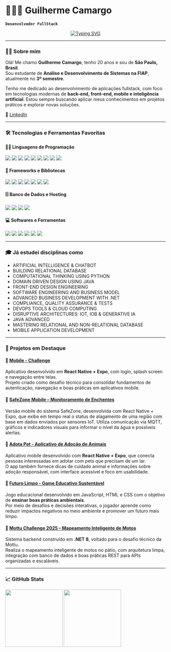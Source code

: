 # 👨🏻‍💻 Guilherme Camargo

**`Desenvolvedor FullStack`**

<p align="center">
  <a href="https://github.com/camargoogui">
    <img src="https://readme-typing-svg.demolab.com?font=Fira+Code&size=22&pause=1000&color=F75C7E&center=true&vCenter=true&width=440&lines=Estudante+de+ADS+na+FIAP;Desenvolvedor+Fullstack" alt="Typing SVG" />
  </a>
</p>

---

### 👨‍💻 Sobre mim

Olá! Me chamo **Guilherme Camargo**, tenho 20 anos e sou de **São Paulo, Brasil**.  
Sou estudante de **Análise e Desenvolvimento de Sistemas na FIAP**, atualmente no **3º semestre**.

Tenho me dedicado ao desenvolvimento de aplicações fullstack, com foco em tecnologias modernas de **back-end, front-end, mobile e inteligência artificial**. Estou sempre buscando aplicar meus conhecimentos em projetos práticos e explorar novas soluções.

🔗 [LinkedIn](https://www.linkedin.com/in/camargoogui/)  

---

### 🛠️ Tecnologias e Ferramentas Favoritas

#### 👨‍💻 Linguagens de Programação

<p>
  <img src="https://custom-icon-badges.demolab.com/badge/C%23-68217A.svg?logo=cs2&logoColor=white" />
  <img src="https://img.shields.io/badge/HTML-E34F26.svg?logo=html5&logoColor=white" />
  <img src="https://img.shields.io/badge/CSS-1572B6.svg?logo=css3&logoColor=white" />
  <img src="https://img.shields.io/badge/Java-007396.svg?logo=java&logoColor=white" />
  <img src="https://img.shields.io/badge/JavaScript-F7DF1E.svg?logo=javascript&logoColor=black" />
  <img src="https://img.shields.io/badge/TypeScript-007ACC.svg?logo=typescript&logoColor=white" />
  <img src="https://img.shields.io/badge/Node.js-43853D.svg?logo=node.js&logoColor=white" />
  <img src="https://img.shields.io/badge/Python-14354C.svg?logo=python&logoColor=white" />
  <img src="https://custom-icon-badges.demolab.com/badge/SQL-025E8C.svg?logo=database&logoColor=white" />
</p>

#### 🧰 Frameworks e Bibliotecas

<p>
  <img src="https://img.shields.io/badge/React-20232a.svg?logo=react&logoColor=%2361DAFB" />
  <img src="https://img.shields.io/badge/TailwindCSS-38B2AC.svg?logo=tailwindcss&logoColor=white" />
  <img src="https://img.shields.io/badge/Bootstrap-7952B3.svg?logo=bootstrap&logoColor=white" />
  <img src="https://img.shields.io/badge/Express.js-404d59.svg?logo=express&logoColor=white" />
  <img src="https://img.shields.io/badge/ASP.NET-512BD4.svg?logo=.net&logoColor=white" />
  <img src="https://img.shields.io/badge/Expo-000020.svg?logo=expo&logoColor=white" />
  <img src="https://img.shields.io/badge/IBM%20Watson-00A3E0.svg?logo=ibm&logoColor=white" />
</p>

#### 🗄️ Banco de Dados e Hosting

<p>
  <img src="https://img.shields.io/badge/MongoDB-4ea94b.svg?logo=mongodb&logoColor=white" />
  <img src="https://img.shields.io/badge/Oracle-F00000.svg?logo=oracle&logoColor=white" />
  <img src="https://img.shields.io/badge/Replit-0D101E.svg?logo=Replit&logoColor=white" />
  <img src="https://img.shields.io/badge/Vercel-000000.svg?logo=vercel&logoColor=white" />
</p>

#### 💻 Softwares e Ferramentas

<p>
  <img src="https://img.shields.io/badge/Android%20Studio-008678.svg?logo=android-studio&logoColor=white" />
  <img src="https://img.shields.io/badge/Discord-5865F2.svg?logo=discord&logoColor=white" />
  <img src="https://img.shields.io/badge/Git-F05033.svg?logo=git&logoColor=white" />
  <img src="https://img.shields.io/badge/Jupyter-F37626.svg?logo=Jupyter&logoColor=white" />
  <img src="https://img.shields.io/badge/Postman-FF6C37?logo=postman&logoColor=white" />
  <img src="https://img.shields.io/badge/Visual%20Studio%20Code-0078d7.svg?logo=visual-studio-code&logoColor=white" />
</p>

---

### 🎓 Já estudei disciplinas como

- ARTIFICIAL INTELLIGENCE & CHATBOT  
- BUILDING RELATIONAL DATABASE  
- COMPUTATIONAL THINKING USING PYTHON  
- DOMAIN DRIVEN DESIGN USING JAVA  
- FRONT-END DESIGN ENGINEERING  
- SOFTWARE ENGINEERING AND BUSINESS MODEL  
- ADVANCED BUSINESS DEVELOPMENT WITH .NET  
- COMPLIANCE, QUALITY ASSURANCE & TESTS  
- DEVOPS TOOLS & CLOUD COMPUTING  
- DISRUPTIVE ARCHITECTURES: IOT, IOB & GENERATIVE IA  
- JAVA ADVANCED  
- MASTERING RELATIONAL AND NON-RELATIONAL DATABASE  
- MOBILE APPLICATION DEVELOPMENT

---

### 📌 Projetos em Destaque

#### 📱 [Mobile - Challenge](https://github.com/camargoogui/Mobile---Challenge)  
Aplicativo desenvolvido em **React Native + Expo**, com login, splash screen e navegação entre telas.  
Projeto criado como desafio técnico para consolidar fundamentos de autenticação, navegação e boas práticas em aplicativos mobile.

#### 📱 [SafeZone Mobile – Monitoramento de Enchentes](https://github.com/camargoogui/SafeZone-Mobile)
Versão mobile do sistema SafeZone, desenvolvida com React Native + Expo, que exibe em tempo real o status de alagamento de uma região com base em dados enviados por sensores IoT.
Utiliza comunicação via MQTT, gráficos e indicadores visuais para informar o nível da água e possíveis alertas.

#### 🐾 [Adota Pet - Aplicativo de Adoção de Animais](https://github.com/camargoogui/PETS-MOBILE)
Aplicativo mobile desenvolvido com **React Native + Expo**, que conecta pessoas interessadas em adotar com pets que precisam de um lar.  
O app também fornece dicas de cuidado animal e informações sobre adoção responsável, com interface acessível e foco em usabilidade.

#### 🌱 [Futuro Limpo - Game Educativo Sustentável](https://github.com/camargoogui/futuro-limpo_GS)
Jogo educacional desenvolvido em JavaScript, HTML e CSS com o objetivo de **ensinar boas práticas ambientais**.  
Por meio de desafios e decisões interativas, o jogador aprende como reduzir impactos negativos no meio ambiente e promover um futuro mais limpo.

#### 🛵 [Mottu Challenge 2025 – Mapeamento Inteligente de Motos](https://github.com/camargoogui/mottu-desafio)
Sistema backend construído em **.NET 8**, voltado para o desafio técnico da Mottu.  
Realiza o mapeamento inteligente de motos no pátio, com arquitetura limpa, integração com banco de dados e boas práticas REST para APIs organizadas e escaláveis.

---

### 📈 GitHub Stats

<p align="left">
  <img height="180em" src="https://github-readme-stats.vercel.app/api?username=camargoogui&show_icons=true&theme=radical" />
  <img height="180em" src="https://github-readme-stats.vercel.app/api/top-langs/?username=camargoogui&layout=compact&theme=radical"/>
</p>

